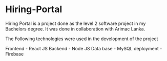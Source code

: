 # Hiring-Portal
Hiring Portal is a project done as the level 2 software project in my Bachelors degree. It was done in collaboration with Arimac Lanka. 
 
 The Following technologies were used in the development of the project
 
 Frontend - React JS
 Backend - Node JS
 Data base - MySQL
 deployment - Firebase
 
 
